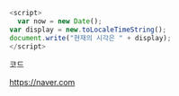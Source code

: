 ```javascript
<script>
  var now = new Date();
var display = new.toLocaleTimeString();
document.write("현재의 시각은 " + display);
</script>
```

코드

<https://naver.com>

